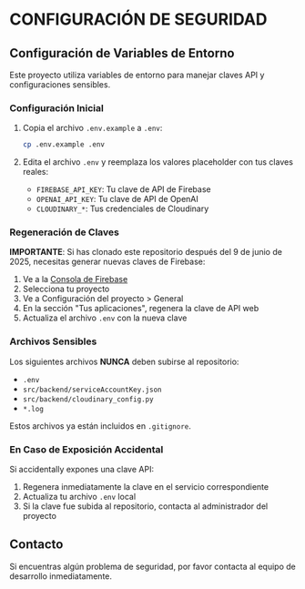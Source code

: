 # CONFIGURACIÓN DE SEGURIDAD

## Configuración de Variables de Entorno

Este proyecto utiliza variables de entorno para manejar claves API y configuraciones sensibles. 

### Configuración Inicial

1. Copia el archivo `.env.example` a `.env`:
   ```bash
   cp .env.example .env
   ```

2. Edita el archivo `.env` y reemplaza los valores placeholder con tus claves reales:
   - `FIREBASE_API_KEY`: Tu clave de API de Firebase
   - `OPENAI_API_KEY`: Tu clave de API de OpenAI
   - `CLOUDINARY_*`: Tus credenciales de Cloudinary

### Regeneración de Claves

**IMPORTANTE**: Si has clonado este repositorio después del 9 de junio de 2025, necesitas generar nuevas claves de Firebase:

1. Ve a la [Consola de Firebase](https://console.firebase.google.com/)
2. Selecciona tu proyecto
3. Ve a Configuración del proyecto > General
4. En la sección "Tus aplicaciones", regenera la clave de API web
5. Actualiza el archivo `.env` con la nueva clave

### Archivos Sensibles

Los siguientes archivos **NUNCA** deben subirse al repositorio:
- `.env`
- `src/backend/serviceAccountKey.json`
- `src/backend/cloudinary_config.py`
- `*.log`

Estos archivos ya están incluidos en `.gitignore`.

### En Caso de Exposición Accidental

Si accidentally expones una clave API:

1. Regenera inmediatamente la clave en el servicio correspondiente
2. Actualiza tu archivo `.env` local
3. Si la clave fue subida al repositorio, contacta al administrador del proyecto

## Contacto

Si encuentras algún problema de seguridad, por favor contacta al equipo de desarrollo inmediatamente.
